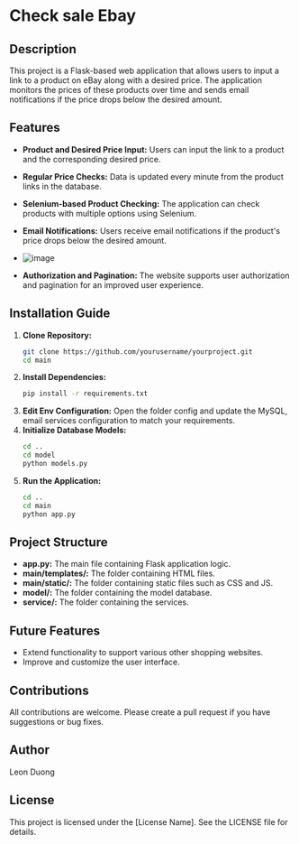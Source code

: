 # Check sale Ebay

## Description

This project is a Flask-based web application that allows users to input a link to a product on eBay along with a desired price. The application monitors the prices of these products over time and sends email notifications if the price drops below the desired amount.

## Features

- **Product and Desired Price Input:** Users can input the link to a product and the corresponding desired price.

- **Regular Price Checks:** Data is updated every minute from the product links in the database.
- **Selenium-based Product Checking:** The application can check products with multiple options using Selenium.
- **Email Notifications:** Users receive email notifications if the product's price drops below the desired amount.
- ![image](https://github.com/LeonDuong24/Check-sale-Ebay/assets/114995131/efbccae3-507c-4e59-959d-dd12fee6366c)

- **Authorization and Pagination:** The website supports user authorization and pagination for an improved user experience.

## Installation Guide

1. **Clone Repository:**
    ```bash
    git clone https://github.com/yourusername/yourproject.git
    cd main
    ```
2. **Install Dependencies:**
    ```bash
    pip install -r requirements.txt
    ```
3. **Edit Env Configuration:**
    Open the folder config and update the MySQL, email services configuration to match your requirements.
4. **Initialize Database Models:**
     ```bash
    cd ..
    cd model
     python models.py
    ```
5. **Run the Application:**
    ```bash
    cd ..
    cd main
    python app.py
    ```

## Project Structure

- **app.py:** The main file containing Flask application logic.
- **main/templates/:** The folder containing HTML files.
- **main/static/:** The folder containing static files such as CSS and JS.
- **model/:** The folder containing the model database.
- **service/:** The folder containing the services.

## Future Features

- Extend functionality to support various other shopping websites.
- Improve and customize the user interface.

## Contributions

All contributions are welcome. Please create a pull request if you have suggestions or bug fixes.

## Author

Leon Duong

## License

This project is licensed under the [License Name]. See the LICENSE file for details.
